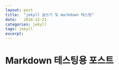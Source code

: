 ```yaml
---
layout: post
title:  "jekyll 글쓰기 및 markdown 테스팅"
date:   2016-12-21
categories: jekyll
tags: jekyll
excerpt:
---
```


# Markdown 테스팅용 포스트
